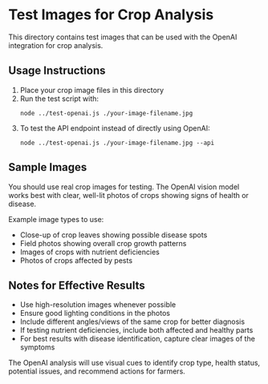 # Test Images for Crop Analysis

This directory contains test images that can be used with the OpenAI integration for crop analysis.

## Usage Instructions

1. Place your crop image files in this directory
2. Run the test script with:
   ```
   node ../test-openai.js ./your-image-filename.jpg
   ```
3. To test the API endpoint instead of directly using OpenAI:
   ```
   node ../test-openai.js ./your-image-filename.jpg --api
   ```

## Sample Images

You should use real crop images for testing. The OpenAI vision model works best with clear, well-lit photos of crops showing signs of health or disease.

Example image types to use:
- Close-up of crop leaves showing possible disease spots
- Field photos showing overall crop growth patterns
- Images of crops with nutrient deficiencies
- Photos of crops affected by pests

## Notes for Effective Results

- Use high-resolution images whenever possible
- Ensure good lighting conditions in the photos
- Include different angles/views of the same crop for better diagnosis
- If testing nutrient deficiencies, include both affected and healthy parts
- For best results with disease identification, capture clear images of the symptoms

The OpenAI analysis will use visual cues to identify crop type, health status, potential issues, and recommend actions for farmers.